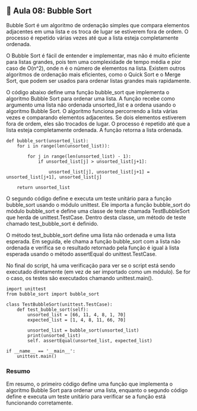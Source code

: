 ## 📝 Aula 08: Bubble Sort
Bubble Sort é um algoritmo de ordenação simples que compara elementos adjacentes em uma lista e os troca de lugar se estiverem fora de ordem. O processo é repetido várias vezes até que a lista esteja completamente ordenada.

O Bubble Sort é fácil de entender e implementar, mas não é muito eficiente para listas grandes, pois tem uma complexidade de tempo média e pior caso de O(n^2), onde n é o número de elementos na lista. Existem outros algoritmos de ordenação mais eficientes, como o Quick Sort e o Merge Sort, que podem ser usados para ordenar listas grandes mais rapidamente.

O código abaixo define uma função bubble_sort que implementa o algoritmo Bubble Sort para ordenar uma lista. A função recebe como argumento uma lista não ordenada unsorted_list e a ordena usando o algoritmo Bubble Sort. O algoritmo funciona percorrendo a lista várias vezes e comparando elementos adjacentes. Se dois elementos estiverem fora de ordem, eles são trocados de lugar. O processo é repetido até que a lista esteja completamente ordenada. A função retorna a lista ordenada.
```
def bubble_sort(unsorted_list):
    for i in range(len(unsorted_list)):

        for j in range(len(unsorted_list) - 1):
            if unsorted_list[j] > unsorted_list[j+1]:

                unsorted_list[j], unsorted_list[j+1] = unsorted_list[j+1], unsorted_list[j]

    return unsorted_list
```

O segundo código define e executa um teste unitário para a função bubble_sort usando o módulo unittest. Ele importa a função bubble_sort do módulo bubble_sort e define uma classe de teste chamada TestBubbleSort que herda de unittest.TestCase. Dentro desta classe, um método de teste chamado test_bubble_sort é definido.

O método test_bubble_sort define uma lista não ordenada e uma lista esperada. Em seguida, ele chama a função bubble_sort com a lista não ordenada e verifica se o resultado retornado pela função é igual à lista esperada usando o método assertEqual do unittest.TestCase.

No final do script, há uma verificação para ver se o script está sendo executado diretamente (em vez de ser importado como um módulo). Se for o caso, os testes são executados chamando unittest.main().
```
import unittest
from bubble_sort import bubble_sort

class TestBubbleSort(unittest.TestCase):
    def test_bubble_sort(self):
        unsorted_list = [66, 11, 4, 8, 1, 70]
        expected_list = [1, 4, 8, 11, 66, 70]

        unsorted_list = bubble_sort(unsorted_list)
        print(unsorted_list)
        self. assertEqual(unsorted_list, expected_list)
    
if __name__ == '__main__':
    unittest.main()
```

### Resumo
Em resumo, o primeiro código define uma função que implementa o algoritmo Bubble Sort para ordenar uma lista, enquanto o segundo código define e executa um teste unitário para verificar se a função está funcionando corretamente.